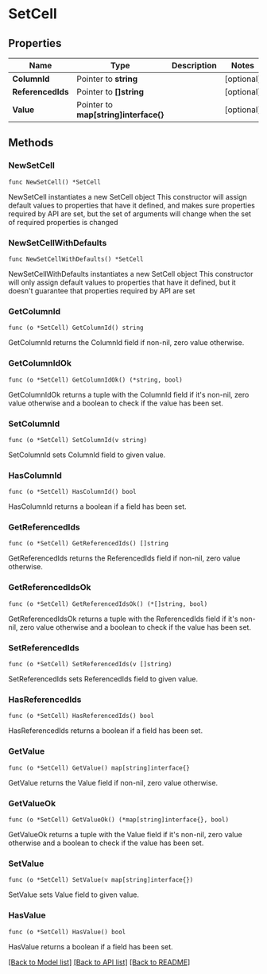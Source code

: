 # SetCell

## Properties

Name | Type | Description | Notes
------------ | ------------- | ------------- | -------------
**ColumnId** | Pointer to **string** |  | [optional] 
**ReferencedIds** | Pointer to **[]string** |  | [optional] 
**Value** | Pointer to **map[string]interface{}** |  | [optional] 

## Methods

### NewSetCell

`func NewSetCell() *SetCell`

NewSetCell instantiates a new SetCell object
This constructor will assign default values to properties that have it defined,
and makes sure properties required by API are set, but the set of arguments
will change when the set of required properties is changed

### NewSetCellWithDefaults

`func NewSetCellWithDefaults() *SetCell`

NewSetCellWithDefaults instantiates a new SetCell object
This constructor will only assign default values to properties that have it defined,
but it doesn't guarantee that properties required by API are set

### GetColumnId

`func (o *SetCell) GetColumnId() string`

GetColumnId returns the ColumnId field if non-nil, zero value otherwise.

### GetColumnIdOk

`func (o *SetCell) GetColumnIdOk() (*string, bool)`

GetColumnIdOk returns a tuple with the ColumnId field if it's non-nil, zero value otherwise
and a boolean to check if the value has been set.

### SetColumnId

`func (o *SetCell) SetColumnId(v string)`

SetColumnId sets ColumnId field to given value.

### HasColumnId

`func (o *SetCell) HasColumnId() bool`

HasColumnId returns a boolean if a field has been set.

### GetReferencedIds

`func (o *SetCell) GetReferencedIds() []string`

GetReferencedIds returns the ReferencedIds field if non-nil, zero value otherwise.

### GetReferencedIdsOk

`func (o *SetCell) GetReferencedIdsOk() (*[]string, bool)`

GetReferencedIdsOk returns a tuple with the ReferencedIds field if it's non-nil, zero value otherwise
and a boolean to check if the value has been set.

### SetReferencedIds

`func (o *SetCell) SetReferencedIds(v []string)`

SetReferencedIds sets ReferencedIds field to given value.

### HasReferencedIds

`func (o *SetCell) HasReferencedIds() bool`

HasReferencedIds returns a boolean if a field has been set.

### GetValue

`func (o *SetCell) GetValue() map[string]interface{}`

GetValue returns the Value field if non-nil, zero value otherwise.

### GetValueOk

`func (o *SetCell) GetValueOk() (*map[string]interface{}, bool)`

GetValueOk returns a tuple with the Value field if it's non-nil, zero value otherwise
and a boolean to check if the value has been set.

### SetValue

`func (o *SetCell) SetValue(v map[string]interface{})`

SetValue sets Value field to given value.

### HasValue

`func (o *SetCell) HasValue() bool`

HasValue returns a boolean if a field has been set.


[[Back to Model list]](../README.md#documentation-for-models) [[Back to API list]](../README.md#documentation-for-api-endpoints) [[Back to README]](../README.md)


